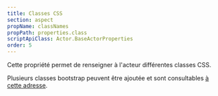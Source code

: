```yaml
---
title: Classes CSS
section: aspect
propName: classNames
propPath: properties.class
scriptApiClass: Actor.BaseActorProperties
order: 5
---
```


Cette propriété permet de renseigner à l'acteur différentes classes CSS.

Plusieurs classes bootstrap peuvent être ajoutée et sont consultables [à cette adresse](https://www.w3schools.com/bootstrap/bootstrap_ref_all_classes.asp).
